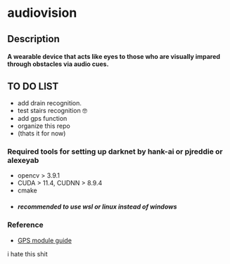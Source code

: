 # audiovision

## Description
#### A wearable device that acts like eyes to those who are visually impared through obstacles via audio cues.

## TO DO LIST
- add drain recognition.
- test stairs recognition 🤓
- add gps function
- organize this repo
- (thats it for now)

### Required tools for setting up darknet by hank-ai or pjreddie or alexeyab
- opencv > 3.9.1
- CUDA > 11.4, CUDNN > 8.9.4
- cmake
- ##### recommended to use wsl or linux instead of windows

### Reference
- [GPS module guide](https://www.youtube.com/watch?v=l4QnAPgiD5Q)

i hate this shit
